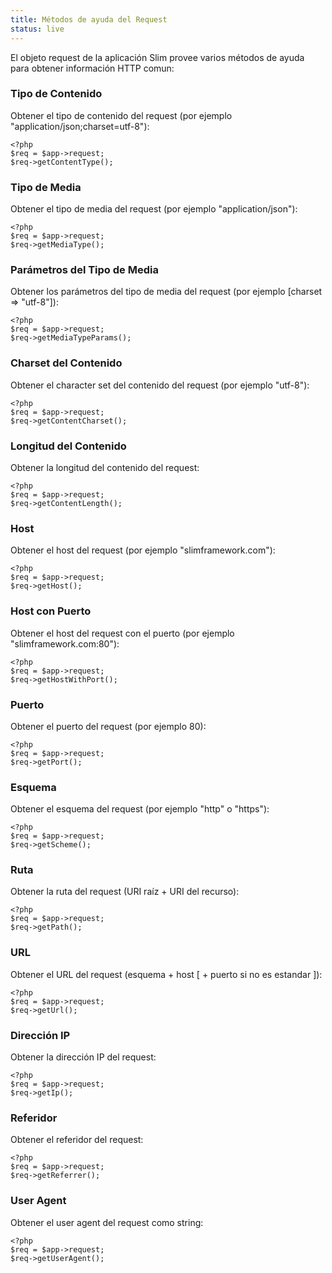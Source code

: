 ```yaml
---
title: Métodos de ayuda del Request
status: live
---
```


El objeto request de la aplicación Slim provee varios métodos de ayuda para obtener información HTTP comun:

### Tipo de Contenido

Obtener el tipo de contenido del request (por ejemplo "application/json;charset=utf-8"):

    <?php
    $req = $app->request;
    $req->getContentType();

### Tipo de Media

Obtener el tipo de media del request (por ejemplo "application/json"):

    <?php
    $req = $app->request;
    $req->getMediaType();

### Parámetros del Tipo de Media

Obtener los parámetros del tipo de media del request (por ejemplo [charset => "utf-8"]):

    <?php
    $req = $app->request;
    $req->getMediaTypeParams();

### Charset del Contenido

Obtener el character set del contenido del request (por ejemplo "utf-8"):

    <?php
    $req = $app->request;
    $req->getContentCharset();

### Longitud del Contenido

Obtener la longitud del contenido del request:

    <?php
    $req = $app->request;
    $req->getContentLength();

### Host

Obtener el host del request (por ejemplo "slimframework.com"):

    <?php
    $req = $app->request;
    $req->getHost();

### Host con Puerto

Obtener el host del request con el puerto (por ejemplo "slimframework.com:80"):

    <?php
    $req = $app->request;
    $req->getHostWithPort();

### Puerto

Obtener el puerto del request (por ejemplo 80):

    <?php
    $req = $app->request;
    $req->getPort();

### Esquema

Obtener el esquema del request (por ejemplo "http" o "https"):

    <?php
    $req = $app->request;
    $req->getScheme();

### Ruta

Obtener la ruta del request (URI raíz + URI del recurso):

    <?php
    $req = $app->request;
    $req->getPath();

### URL

Obtener el URL del request (esquema + host [ + puerto si no es estandar ]):

    <?php
    $req = $app->request;
    $req->getUrl();

### Dirección IP

Obtener la dirección IP del request:

    <?php
    $req = $app->request;
    $req->getIp();

### Referidor

Obtener el referidor del request:

    <?php
    $req = $app->request;
    $req->getReferrer();

### User Agent

Obtener el user agent del request como string:

    <?php
    $req = $app->request;
    $req->getUserAgent();
